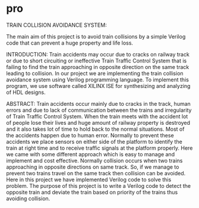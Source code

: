 # pro

TRAIN COLLISION AVOIDANCE SYSTEM: 

The main aim of this project is to avoid train collisions by a simple Verilog code that can prevent a huge property and life loss.

INTRODUCTION: 
Train accidents may occur due to cracks on railway track or due to short circuiting or ineffective Train Traffic Control System that is failing to find the train approaching in opposite direction on the same track leading to collision. In our project we are implementing the train collision avoidance system using Verilog programming language. To implement this program, we use software called XILINX ISE for synthesizing and analyzing of HDL designs. 

ABSTRACT:
Train accidents occur mainly due to cracks in the track, human errors and due to lack of communication between the trains and irregularity of Train Traffic Control System. When the train meets with the accident lot of people lose their lives and huge amount of railway property is destroyed and it also takes lot of time to hold back to the normal situations. Most of the accidents happen due to human error. Normally to prevent these accidents we place sensors on either side of the platform to identify the train at right time and to receive traffic signals at the platform properly. Here we came with some different approach which is easy to manage and implement and cost effective. Normally collision occurs when two trains approaching in opposite directions on same track. So, if we manage to prevent two trains travel on the same track then collision can be avoided. Here in this project we have implemented Verilog code to solve this problem. The purpose of this project is to write a Verilog code to detect the opposite train and deviate the train based on priority of the trains thus avoiding collision. 
